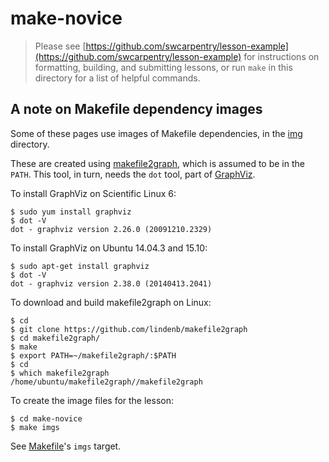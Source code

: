 # make-novice

> Please see 
> [https://github.com/swcarpentry/lesson-example](https://github.com/swcarpentry/lesson-example)
> for instructions on formatting, building, and submitting lessons,
> or run `make` in this directory for a list of helpful commands.

## A note on Makefile dependency images

Some of these pages use images of Makefile dependencies, in the [img](./img) directory.

These are created using [makefile2graph](https://github.com/lindenb/makefile2graph), which is assumed to be in the `PATH`. This tool, in turn, needs the `dot` tool, part of [GraphViz](http://www.graphviz.org/).

To install GraphViz on Scientific Linux 6:

```
$ sudo yum install graphviz
$ dot -V
dot - graphviz version 2.26.0 (20091210.2329)
```

To install GraphViz on Ubuntu 14.04.3 and 15.10:

```
$ sudo apt-get install graphviz
$ dot -V
dot - graphviz version 2.38.0 (20140413.2041)
```

To download and build makefile2graph on Linux:

```
$ cd
$ git clone https://github.com/lindenb/makefile2graph
$ cd makefile2graph/
$ make
$ export PATH=~/makefile2graph/:$PATH
$ cd
$ which makefile2graph
/home/ubuntu/makefile2graph//makefile2graph
```

To create the image files for the lesson:

```
$ cd make-novice
$ make imgs
```

See [Makefile](./Makefile)'s `imgs` target.
